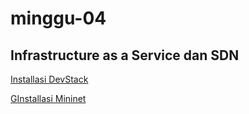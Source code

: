 # minggu-04
## Infrastructure as a Service dan SDN

[Installasi DevStack](latihan.md)

[GInstallasi Mininet](tugas.md)